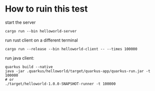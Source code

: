 # How to ruin this test

start the server

```shell
cargo run --bin helloworld-server
```

run rust client on a different terminal

```shell
cargo run --release --bin helloworld-client -- --times 100000
```

run java client:

```shell
quarkus build --native
java -jar .quarkus/helloworld/target/quarkus-app/quarkus-run.jar -t 100000
# or
./target/helloworld-1.0.0-SNAPSHOT-runner -t 100000
```
